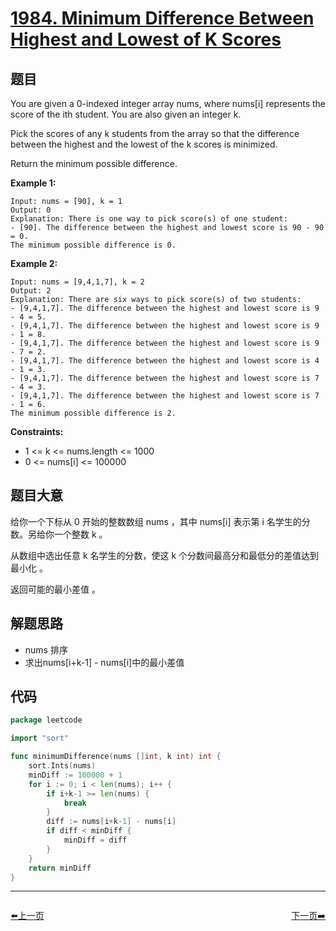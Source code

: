 # [1984. Minimum Difference Between Highest and Lowest of K Scores](https://leetcode.com/problems/minimum-difference-between-highest-and-lowest-of-k-scores/)

## 题目

You are given a 0-indexed integer array nums, where nums[i] represents the score of the ith student. You are also given an integer k.

Pick the scores of any k students from the array so that the difference between the highest and the lowest of the k scores is minimized.

Return the minimum possible difference.

**Example 1:**

    Input: nums = [90], k = 1
    Output: 0
    Explanation: There is one way to pick score(s) of one student:
    - [90]. The difference between the highest and lowest score is 90 - 90 = 0.
    The minimum possible difference is 0.

**Example 2:**

    Input: nums = [9,4,1,7], k = 2
    Output: 2
    Explanation: There are six ways to pick score(s) of two students:
    - [9,4,1,7]. The difference between the highest and lowest score is 9 - 4 = 5.
    - [9,4,1,7]. The difference between the highest and lowest score is 9 - 1 = 8.
    - [9,4,1,7]. The difference between the highest and lowest score is 9 - 7 = 2.
    - [9,4,1,7]. The difference between the highest and lowest score is 4 - 1 = 3.
    - [9,4,1,7]. The difference between the highest and lowest score is 7 - 4 = 3.
    - [9,4,1,7]. The difference between the highest and lowest score is 7 - 1 = 6.
    The minimum possible difference is 2.

**Constraints:**

- 1 <= k <= nums.length <= 1000
- 0 <= nums[i] <= 100000

## 题目大意

给你一个下标从 0 开始的整数数组 nums ，其中 nums[i] 表示第 i 名学生的分数。另给你一个整数 k 。

从数组中选出任意 k 名学生的分数，使这 k 个分数间最高分和最低分的差值达到最小化 。

返回可能的最小差值 。

## 解题思路

- nums 排序
- 求出nums[i+k-1] - nums[i]中的最小差值

## 代码

```go
package leetcode

import "sort"

func minimumDifference(nums []int, k int) int {
	sort.Ints(nums)
	minDiff := 100000 + 1
	for i := 0; i < len(nums); i++ {
		if i+k-1 >= len(nums) {
			break
		}
		diff := nums[i+k-1] - nums[i]
		if diff < minDiff {
			minDiff = diff
		}
	}
	return minDiff
}
```


----------------------------------------------
<div style="display: flex;justify-content: space-between;align-items: center;">
<p><a href="https://books.halfrost.com/leetcode/ChapterFour/1800~1899/1877.Minimize-Maximum-Pair-Sum-in-Array/">⬅️上一页</a></p>
<p><a href="https://books.halfrost.com/leetcode/ChapterFour/2000~2099/2021.Brightest-Position-on-Street/">下一页➡️</a></p>
</div>
